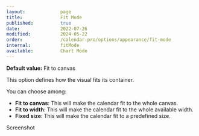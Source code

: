 ```yaml
---
layout:             page
title:              Fit Mode 
published:          true
date:               2022-07-26
modified:           2024-05-22
order:              /calendar-pro/options/appearance/fit-mode
internal:           fitMode
available:          Chart Mode
---
```

**Default value:** Fit to canvas

This option defines how the visual fits its container.

You can choose among:

- **Fit to canvas**: This will make the calendar fit to the whole canvas.
- **Fit to width**: This will make the calendar fit to the whole available width.
- **Fixed size**: This will make the calendar fit to a predefined size.

<todo>Screenshot</todo>